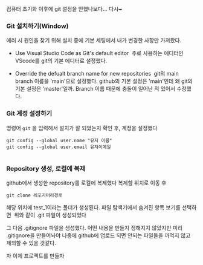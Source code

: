 <p>컴퓨터 초기화 이후에 git 설정을 안했나보다...
다시<del>~</del></p>
<h3 id="git-설치하기window">Git 설치하기(Window)</h3>
<p>에러 시 원인을 찾기 위해 설치 중에 기본 세팅에서 내가 변경한 사항만 가져왔다. </p>
<ul>
<li><p>Use Visual Studio Code as Git's default editor
<img alt="" src="https://velog.velcdn.com/images/ssohopeful/post/97460803-a28b-42d2-bb55-6b2bbfdb3334/image.png" />
주로 사용하는 에디터인 VScode를 git의 기본 에디터로 설정했다. </p>
</li>
<li><p>Override the defualt branch name for new repositories
<img alt="" src="https://velog.velcdn.com/images/ssohopeful/post/b2968a95-e08a-4f4e-8831-7d599b078635/image.png" />
git의 main branch 이름을 'main'으로 설정했다. github의 기본 설정은 'main'인데 왜 git의 기본 설정은 'master'일까. Branch 이름 때문에 충돌이 일어난 적 있어서 수정했다.</p>
</li>
</ul>
<h3 id="git-계정-설정하기">Git 계정 설정하기</h3>
<p>명령어 <code>git</code> 을 입력해서 설치가 잘 되었는지 확인 후, 계정을 설정했다</p>
<pre><code>git config --global user.name &quot;유저 이름&quot;
git config --global user.email 유저이메일</code></pre><p><img alt="" src="https://velog.velcdn.com/images/ssohopeful/post/744f4f72-53f6-4454-81ac-eafc8074ca4d/image.png" /></p>
<h3 id="repository-생성-로컬에-복제">Repository 생성, 로컬에 복제</h3>
<p>github에서 생성한 repository를 로컬에 복제했다
복제할 위치로 이동 후 </p>
<pre><code>git clone 레포지터리경로</code></pre><p>해당 위치에 test_1이라는 폴더가 생성된다.
파일 탐색기에서 숨겨진 항목 보기를 선택하면
<img alt="" src="https://velog.velcdn.com/images/ssohopeful/post/c41dc8a0-ad0d-4c9f-b87a-f2fb12c766d1/image.png" />
위와 같이 .git 파일이 생성되었다</p>
<p>그 다음 .gitignore 파일을 생성했다. 어떤 내용을 만들지 정해지지 않았지만 미리 .gitignore을 만들어놔야 나중에 github에 업로드 되면 안되는 파일들을 까먹지 않고 제외할 수 있을 것같다.
<img alt="" src="https://velog.velcdn.com/images/ssohopeful/post/5d091b78-43d7-4fb4-a048-0009d38df88f/image.png" /></p>
<p>자 이제 프로젝트를 만들자</p>